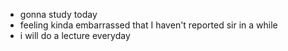 - gonna study today
- feeling kinda embarrassed that I haven't reported sir in a while
- i will do a lecture everyday